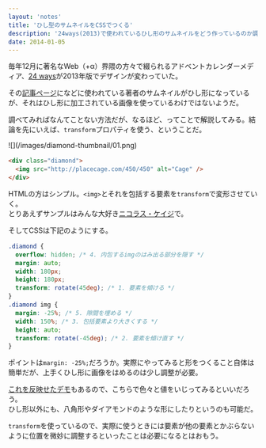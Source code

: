 ```yaml
---
layout: 'notes'
title: 'ひし型のサムネイルをCSSでつくる'
description: '24ways(2013)で使われているひし形のサムネイルをどう作っているのか調べてみた。'
date: 2014-01-05
---
```


毎年12月に著名なWeb（+α）界隈の方々で綴られるアドベントカレンダーメディア、[24 ways](http://24ways.org/)が2013年版でデザインが変わっていた。

その[記事ページ](http://24ways.org/authors/andyclarke/)になどに使われている著者のサムネイルがひし形になっているが、それはひし形に加工されている画像を使っているわけではないようだ。

調べてみればなんてことない方法だが、なるほど、ってことで解説してみる。結論を先にいえば、`transform`プロパティを使う、ということだ。

<div class="entry__media">
	![](/images/diamond-thumbnail/01.png)
</div>

```html
<div class="diamond">
  <img src="http://placecage.com/450/450" alt="Cage" />
</div>
```

HTMLの方はシンプル。`<img>`とそれを包括する要素を`transform`で変形させていく。  
とりあえずサンプルはみんな大好き[ニコラス・ケイジ](http://placecage.com/)で。

そしてCSSは下記のようにする。

```css
.diamond {
  overflow: hidden; /* 4. 内包するimgのはみ出る部分を隠す */
  margin: auto;
  width: 180px;
  height: 180px;
  transform: rotate(45deg); /* 1. 要素を傾ける */
}
.diamond img {
  margin: -25%; /* 5. 隙間を埋める */
  width: 150%; /* 3. 包括要素より大きくする */
  height: auto;
  transform: rotate(-45deg); /* 2. 要素を傾け直す */
}
```

ポイントは`margin: -25%;`だろうか。実際にやってみると形をつくること自体は簡単だが、上手くひし形に画像をはめるのは少し調整が必要。

[これを反映せたデモ](http://cdpn.io/DkrIl)もあるので、こちらで色々と値をいじってみるといいだろう。  
ひし形以外にも、八角形やダイアモンドのような形にしたりというのも可能だ。

`transform`を使っているので、実際に使うときには要素が他の要素とかぶらないように位置を微妙に調整するといったことは必要になるとはおもう。



